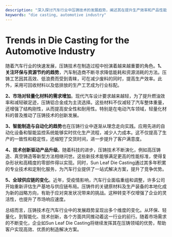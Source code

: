 ```yaml
---
description: "深入探讨汽车行业中压铸技术的发展趋势，阐述其在提升生产效率和产品性能方面的重要性。"
keywords: "die casting, automotive industry"
---
```

# Trends in Die Casting for the Automotive Industry

随着汽车行业的快速发展，压铸技术在制造过程中扮演着越来越重要的角色。**1、关注环保与资源节约的趋势**，汽车制造商不断寻求降低能耗和资源消耗的方法。压铸工艺因其高效、低浪费而受到青睐，可在减少废料的同时，提高生产效率。此外，采用可回收材料以及低排放的生产工艺成为行业标配。

**2、市场对轻量化材料的需求增加**。现代汽车设计要求越来越轻，为了提升燃油效率和减轻碳足迹，压铸铝合金成为主流选择。这些材料不仅减轻了汽车整体重量，还增强了结构刚性，从而提高安全性和耐用性。特别是在电动汽车领域，轻量化材料的普及推动了压铸技术的创新发展。

**3、智能制造与自动化的趋势**也在压铸行业中逐渐从理念走向实践。应用先进的自动化设备和智能监控系统能够实时优化生产流程，减少人力成本。这不仅提高了生产的一致性和稳定性，还缩短了交货时间，进一步提升了客户满意度。

**4、技术创新驱动产品升级**。随着科技的进步，压铸技术不断演化，例如高压铸造、真空铸造等新型方法相继问世。这些新技术能够满足更高的性能标准，使得复杂形状和高精度的零部件得以实现。同时，Sun Leaf Die Casting通过其多年积累的专业技术和定制化服务，为汽车行业提供了一站式解决方案，提升了竞争优势。

**5、全球供应链的变化**。近年，受疫情影响，汽车行业面临重组和调整，许多公司开始重新评估生产基地与供应链布局。压铸件的关键原材料及生产装备的本地化成为新的战略方向，有助于应对突发状况带来的挑战。这种转变不仅增强了企业的灵活性，也提升了市场响应速度。

总结而言，压铸技术在汽车行业中的发展趋势呈现出多个维度的变化。从环保、轻量化，到智能化、技术创新，各个方面共同推动着这一行业的前行。随着市场需求的不断变化，企业如Sun Leaf Die Casting将继续发挥其在压铸领域的优势，帮助客户实现高效、优质的制造解决方案。
